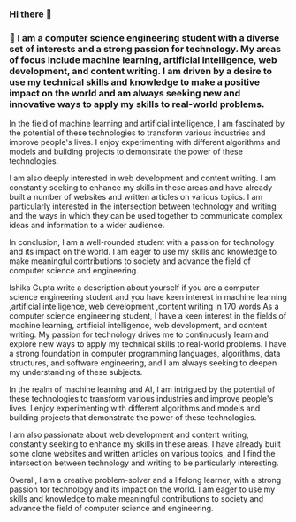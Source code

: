 ### Hi there 👋



### 🔭 I am a computer science engineering student with a diverse set of interests and a strong passion for technology. My areas of focus include machine learning, artificial intelligence, web development, and content writing. I am driven by a desire to use my technical skills and knowledge to make a positive impact on the world and am always seeking new and innovative ways to apply my skills to real-world problems.

In the field of machine learning and artificial intelligence, I am fascinated by the potential of these technologies to transform various industries and improve people's lives. I enjoy experimenting with different algorithms and models and building projects to demonstrate the power of these technologies.

I am also deeply interested in web development and content writing. I am constantly seeking to enhance my skills in these areas and have already built a number of websites and written articles on various topics. I am particularly interested in the intersection between technology and writing and the ways in which they can be used together to communicate complex ideas and information to a wider audience.

In conclusion, I am a well-rounded student with a passion for technology and its impact on the world. I am eager to use my skills and knowledge to make meaningful contributions to society and advance the field of computer science and engineering.




Ishika Gupta
write a description about yourself if you are a computer science engineering student and you have keen interest in machine learning ,artificial intelligence, web development ,content writing in 170 words
As a computer science engineering student, I have a keen interest in the fields of machine learning, artificial intelligence, web development, and content writing. My passion for technology drives me to continuously learn and explore new ways to apply my technical skills to real-world problems. I have a strong foundation in computer programming languages, algorithms, data structures, and software engineering, and I am always seeking to deepen my understanding of these subjects.

In the realm of machine learning and AI, I am intrigued by the potential of these technologies to transform various industries and improve people's lives. I enjoy experimenting with different algorithms and models and building projects that demonstrate the power of these technologies.

I am also passionate about web development and content writing, constantly seeking to enhance my skills in these areas. I have already built some clone websites and written articles on various topics, and I find the intersection between technology and writing to be particularly interesting.

Overall, I am a creative problem-solver and a lifelong learner, with a strong passion for technology and its impact on the world. I am eager to use my skills and knowledge to make meaningful contributions to society and advance the field of computer science and engineering.






